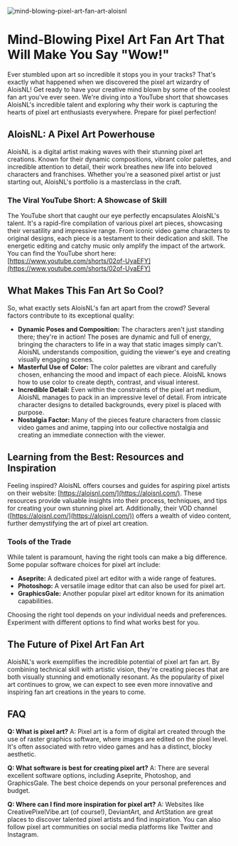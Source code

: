 ![mind-blowing-pixel-art-fan-art-aloisnl](https://images.pexels.com/photos/17800015/pexels-photo-17800015.jpeg?auto=compress&cs=tinysrgb&fit=crop&h=627&w=1200)

# Mind-Blowing Pixel Art Fan Art That Will Make You Say "Wow!"

Ever stumbled upon art so incredible it stops you in your tracks? That's exactly what happened when we discovered the pixel art wizardry of AloisNL! Get ready to have your creative mind blown by some of the coolest fan art you've ever seen. We're diving into a YouTube short that showcases AloisNL's incredible talent and exploring why their work is capturing the hearts of pixel art enthusiasts everywhere. Prepare for pixel perfection!

## AloisNL: A Pixel Art Powerhouse

AloisNL is a digital artist making waves with their stunning pixel art creations. Known for their dynamic compositions, vibrant color palettes, and incredible attention to detail, their work breathes new life into beloved characters and franchises. Whether you're a seasoned pixel artist or just starting out, AloisNL's portfolio is a masterclass in the craft.

### The Viral YouTube Short: A Showcase of Skill

The YouTube short that caught our eye perfectly encapsulates AloisNL's talent. It's a rapid-fire compilation of various pixel art pieces, showcasing their versatility and impressive range. From iconic video game characters to original designs, each piece is a testament to their dedication and skill. The energetic editing and catchy music only amplify the impact of the artwork. You can find the YouTube short here: [https://www.youtube.com/shorts/02of-UyaEFY](https://www.youtube.com/shorts/02of-UyaEFY)

## What Makes This Fan Art So Cool?

So, what exactly sets AloisNL's fan art apart from the crowd? Several factors contribute to its exceptional quality:

*   **Dynamic Poses and Composition:** The characters aren't just standing there; they're in action! The poses are dynamic and full of energy, bringing the characters to life in a way that static images simply can't. AloisNL understands composition, guiding the viewer's eye and creating visually engaging scenes.
*   **Masterful Use of Color:** The color palettes are vibrant and carefully chosen, enhancing the mood and impact of each piece. AloisNL knows how to use color to create depth, contrast, and visual interest.
*   **Incredible Detail:** Even within the constraints of the pixel art medium, AloisNL manages to pack in an impressive level of detail. From intricate character designs to detailed backgrounds, every pixel is placed with purpose.
*   **Nostalgia Factor:** Many of the pieces feature characters from classic video games and anime, tapping into our collective nostalgia and creating an immediate connection with the viewer.

## Learning from the Best: Resources and Inspiration

Feeling inspired? AloisNL offers courses and guides for aspiring pixel artists on their website: [https://aloisnl.com/](https://aloisnl.com/). These resources provide valuable insights into their process, techniques, and tips for creating your own stunning pixel art. Additionally, their VOD channel ([https://aloisnl.com/](https://aloisnl.com/)) offers a wealth of video content, further demystifying the art of pixel art creation.

### Tools of the Trade

While talent is paramount, having the right tools can make a big difference. Some popular software choices for pixel art include:

*   **Aseprite:** A dedicated pixel art editor with a wide range of features.
*   **Photoshop:** A versatile image editor that can also be used for pixel art.
*   **GraphicsGale:** Another popular pixel art editor known for its animation capabilities.

Choosing the right tool depends on your individual needs and preferences. Experiment with different options to find what works best for you.

## The Future of Pixel Art Fan Art

AloisNL's work exemplifies the incredible potential of pixel art fan art. By combining technical skill with artistic vision, they're creating pieces that are both visually stunning and emotionally resonant. As the popularity of pixel art continues to grow, we can expect to see even more innovative and inspiring fan art creations in the years to come.

## FAQ

**Q: What is pixel art?**
A: Pixel art is a form of digital art created through the use of raster graphics software, where images are edited on the pixel level. It's often associated with retro video games and has a distinct, blocky aesthetic.

**Q: What software is best for creating pixel art?**
A: There are several excellent software options, including Aseprite, Photoshop, and GraphicsGale. The best choice depends on your personal preferences and budget.

**Q: Where can I find more inspiration for pixel art?**
A: Websites like CreativePixelVibe.art (of course!), DeviantArt, and ArtStation are great places to discover talented pixel artists and find inspiration. You can also follow pixel art communities on social media platforms like Twitter and Instagram.